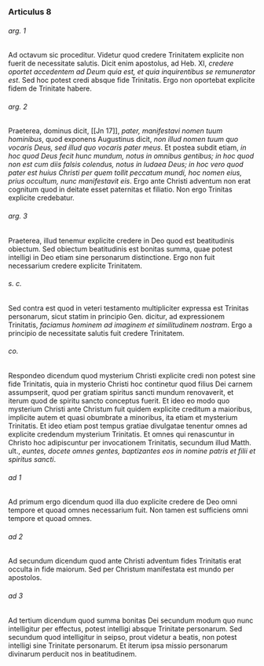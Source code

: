 ### Articulus 8

###### arg. 1
Ad octavum sic proceditur. Videtur quod credere Trinitatem explicite non fuerit de necessitate salutis. Dicit enim apostolus, ad Heb. XI, *credere oportet accedentem ad Deum quia est, et quia inquirentibus se remunerator est*. Sed hoc potest credi absque fide Trinitatis. Ergo non oportebat explicite fidem de Trinitate habere.

###### arg. 2
Praeterea, dominus dicit, [[Jn 17]], *pater, manifestavi nomen tuum hominibus*, quod exponens Augustinus dicit, *non illud nomen tuum quo vocaris Deus, sed illud quo vocaris pater meus*. Et postea subdit etiam, *in hoc quod Deus fecit hunc mundum, notus in omnibus gentibus; in hoc quod non est cum diis falsis colendus, notus in Iudaea Deus; in hoc vero quod pater est huius Christi per quem tollit peccatum mundi, hoc nomen eius, prius occultum, nunc manifestavit eis*. Ergo ante Christi adventum non erat cognitum quod in deitate esset paternitas et filiatio. Non ergo Trinitas explicite credebatur.

###### arg. 3
Praeterea, illud tenemur explicite credere in Deo quod est beatitudinis obiectum. Sed obiectum beatitudinis est bonitas summa, quae potest intelligi in Deo etiam sine personarum distinctione. Ergo non fuit necessarium credere explicite Trinitatem.

###### s. c.
Sed contra est quod in veteri testamento multipliciter expressa est Trinitas personarum, sicut statim in principio Gen. dicitur, ad expressionem Trinitatis, *faciamus hominem ad imaginem et similitudinem nostram*. Ergo a principio de necessitate salutis fuit credere Trinitatem.

###### co.
Respondeo dicendum quod mysterium Christi explicite credi non potest sine fide Trinitatis, quia in mysterio Christi hoc continetur quod filius Dei carnem assumpserit, quod per gratiam spiritus sancti mundum renovaverit, et iterum quod de spiritu sancto conceptus fuerit. Et ideo eo modo quo mysterium Christi ante Christum fuit quidem explicite creditum a maioribus, implicite autem et quasi obumbrate a minoribus, ita etiam et mysterium Trinitatis. Et ideo etiam post tempus gratiae divulgatae tenentur omnes ad explicite credendum mysterium Trinitatis. Et omnes qui renascuntur in Christo hoc adipiscuntur per invocationem Trinitatis, secundum illud Matth. ult., *euntes, docete omnes gentes, baptizantes eos in nomine patris et filii et spiritus sancti*.

###### ad 1
Ad primum ergo dicendum quod illa duo explicite credere de Deo omni tempore et quoad omnes necessarium fuit. Non tamen est sufficiens omni tempore et quoad omnes.

###### ad 2
Ad secundum dicendum quod ante Christi adventum fides Trinitatis erat occulta in fide maiorum. Sed per Christum manifestata est mundo per apostolos.

###### ad 3
Ad tertium dicendum quod summa bonitas Dei secundum modum quo nunc intelligitur per effectus, potest intelligi absque Trinitate personarum. Sed secundum quod intelligitur in seipso, prout videtur a beatis, non potest intelligi sine Trinitate personarum. Et iterum ipsa missio personarum divinarum perducit nos in beatitudinem.

